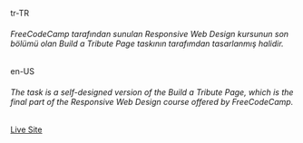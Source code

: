 <p>tr-TR</p>
<h6>FreeCodeCamp tarafından sunulan Responsive Web Design kursunun son bölümü olan Build a Tribute Page taskının tarafımdan tasarlanmış halidir.</h6>

<p>en-US</p>
<h6>The task is a self-designed version of the Build a Tribute Page, which is the final part of the Responsive Web Design course offered by FreeCodeCamp.</h6>

<a href='https://free-code-camp-responsive-web-design-projects.vercel.app/'>Live Site</a>
